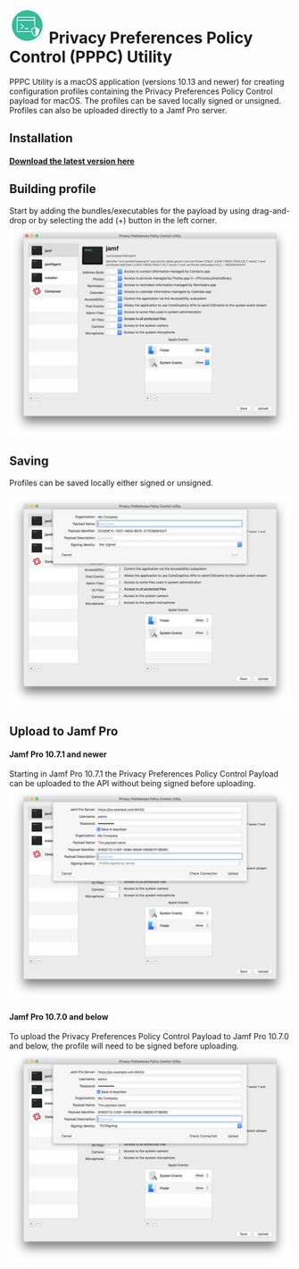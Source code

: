 # ![alt text][logo] Privacy Preferences Policy Control (PPPC) Utility

[logo]: /Resources/Assets.xcassets/AppIcon.appiconset/PPPC_Logo_32%402x.png "PPPC Utility"

PPPC Utility is a macOS application (versions 10.13 and newer) for creating configuration profiles containing the 
Privacy Preferences Policy Control payload for macOS. The profiles can be saved locally signed or unsigned. 
Profiles can also be uploaded directly to a Jamf Pro server. 

## Installation

#### [Download the latest version here](https://github.com/jamf/PPPC-Utility/releases)

## Building profile
Start by adding the bundles/executables for the payload by using drag-and-drop or by selecting the add (+)
button in the left corner.
![alt text](/Images/Building.png "Building profile")

## Saving
Profiles can be saved locally either signed or unsigned.  

![alt text](/Images/SavingUnsigned.png "Building profile")


## Upload to Jamf Pro

#### Jamf Pro 10.7.1 and newer
Starting in Jamf Pro 10.7.1 the Privacy Preferences Policy Control Payload can be uploaded to the API without being signed before uploading.
![alt text](/Images/UploadUnsigned.png "Upload unsigned")

#### Jamf Pro 10.7.0 and below 
To upload the Privacy Preferences Policy Control Payload to Jamf Pro 10.7.0 and below, 
the profile will need to be signed before uploading.
![alt text](/Images/UploadSigned.png "Upload signed")


